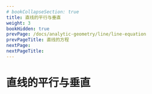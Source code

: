 ```yaml
---
# bookCollapseSection: true
title: 直线的平行与垂直
weight: 3
bookHidden: true
prevPage: /docs/analytic-geometry/line/line-equation
prevPageTitle: 直线的方程
nextPage: 
nextPageTitle: 
---
```


# 直线的平行与垂直

